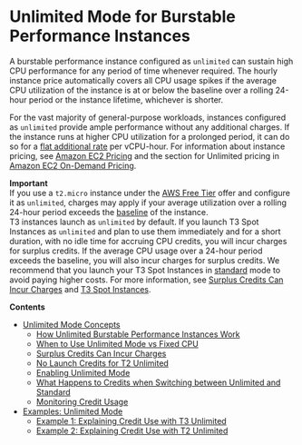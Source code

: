 # Unlimited Mode for Burstable Performance Instances<a name="burstable-performance-instances-unlimited-mode"></a>

A burstable performance instance configured as `unlimited` can sustain high CPU performance for any period of time whenever required\. The hourly instance price automatically covers all CPU usage spikes if the average CPU utilization of the instance is at or below the baseline over a rolling 24\-hour period or the instance lifetime, whichever is shorter\.

For the vast majority of general\-purpose workloads, instances configured as `unlimited` provide ample performance without any additional charges\. If the instance runs at higher CPU utilization for a prolonged period, it can do so for a [flat additional rate](https://aws.amazon.com/ec2/pricing/on-demand/#T2/T3_Unlimited_Mode_Pricing) per vCPU\-hour\. For information about instance pricing, see [Amazon EC2 Pricing](https://aws.amazon.com/ec2/pricing/) and the section for Unlimited pricing in [Amazon EC2 On\-Demand Pricing](https://aws.amazon.com/ec2/pricing/on-demand/#T2/T3_Unlimited_Mode_Pricing)\.

**Important**  
If you use a `t2.micro` instance under the [AWS Free Tier](https://aws.amazon.com/free/) offer and configure it as `unlimited`, charges may apply if your average utilization over a rolling 24\-hour period exceeds the [baseline](burstable-credits-baseline-concepts.md#baseline_performance) of the instance\.  
T3 instances launch as `unlimited` by default\. If you launch T3 Spot Instances as `unlimited` and plan to use them immediately and for a short duration, with no idle time for accruing CPU credits, you will incur charges for surplus credits\. If the average CPU usage over a 24\-hour period exceeds the baseline, you will also incur charges for surplus credits\. We recommend that you launch your T3 Spot Instances in [standard](burstable-performance-instances-standard-mode.md) mode to avoid paying higher costs\. For more information, see [Surplus Credits Can Incur Charges](burstable-performance-instances-unlimited-mode-concepts.md#unlimited-mode-surplus-credits) and [T3 Spot Instances](using-spot-limits.md#t3-spot-instances)\.

**Contents**
+ [Unlimited Mode Concepts](burstable-performance-instances-unlimited-mode-concepts.md)
  + [How Unlimited Burstable Performance Instances Work](burstable-performance-instances-unlimited-mode-concepts.md#how-burstable-performance-instances-unlimited-works)
  + [When to Use Unlimited Mode vs Fixed CPU](burstable-performance-instances-unlimited-mode-concepts.md#when-to-use-unlimited-mode)
  + [Surplus Credits Can Incur Charges](burstable-performance-instances-unlimited-mode-concepts.md#unlimited-mode-surplus-credits)
  + [No Launch Credits for T2 Unlimited](burstable-performance-instances-unlimited-mode-concepts.md#unlimited-mode-no-launch-credits)
  + [Enabling Unlimited Mode](burstable-performance-instances-unlimited-mode-concepts.md#unlimited-mode-enabling)
  + [What Happens to Credits when Switching between Unlimited and Standard](burstable-performance-instances-unlimited-mode-concepts.md#unlimited-mode-switching-and-credits)
  + [Monitoring Credit Usage](burstable-performance-instances-unlimited-mode-concepts.md#unlimited-mode-monitoring-credit-usage)
+ [Examples: Unlimited Mode](unlimited-mode-examples.md)
  + [Example 1: Explaining Credit Use with T3 Unlimited](unlimited-mode-examples.md#t3_unlimited_example)
  + [Example 2: Explaining Credit Use with T2 Unlimited](unlimited-mode-examples.md#t2_unlimited_example)